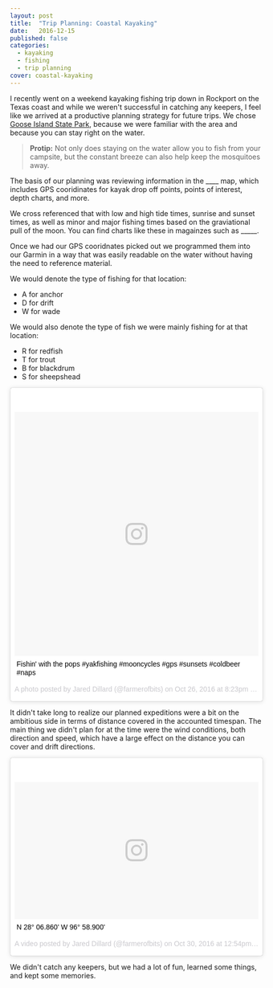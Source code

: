 ```yaml
---
layout: post
title:  "Trip Planning: Coastal Kayaking"
date:   2016-12-15
published: false
categories: 
  - kayaking
  - fishing
  - trip planning
cover: coastal-kayaking
---
```


I recently went on a weekend kayaking fishing trip down in Rockport on the Texas coast and while we weren't successful in catching any keepers, I feel like we arrived at a productive planning strategy for future trips. We chose [Goose Island State Park](http://tpwd.texas.gov/state-parks/goose-island), because we were familiar with the area and because you can stay right on the water.

> **Protip:** Not only does staying on the water allow you to fish from your campsite, but the constant breeze can also help keep the mosquitoes away.

The basis of our planning was reviewing information in the ____ map, which includes GPS cooridinates for kayak drop off points, points of interest, depth charts, and more.

We cross referenced that with low and high tide times, sunrise and sunset times, as well as minor and major fishing times based on the graviational pull of the moon. You can find charts like these in magainzes such as _____.

<!--
- picked routes that looked achievable
  - depended on lunch on the water or back at camp
  - had a close launch point
-->

Once we had our GPS cooridnates picked out we programmed them into our Garmin in a way that was easily readable on the water without having the need to reference material.

We would denote the type of fishing for that location:

* A for anchor
* D for drift
* W for wade

We would also denote the type of fish we were mainly fishing for at that location:

* R for redfish
* T for trout
* B for blackdrum
* S for sheepshead

<blockquote class="instagram-media" data-instgrm-captioned data-instgrm-version="7" style=" background:#FFF; border:0; border-radius:3px; box-shadow:0 0 1px 0 rgba(0,0,0,0.5),0 1px 10px 0 rgba(0,0,0,0.15); margin: 1px; max-width:658px; padding:0; width:99.375%; width:-webkit-calc(100% - 2px); width:calc(100% - 2px);"><div style="padding:8px;"> <div style=" background:#F8F8F8; line-height:0; margin-top:40px; padding:50.0% 0; text-align:center; width:100%;"> <div style=" background:url(data:image/png;base64,iVBORw0KGgoAAAANSUhEUgAAACwAAAAsCAMAAAApWqozAAAABGdBTUEAALGPC/xhBQAAAAFzUkdCAK7OHOkAAAAMUExURczMzPf399fX1+bm5mzY9AMAAADiSURBVDjLvZXbEsMgCES5/P8/t9FuRVCRmU73JWlzosgSIIZURCjo/ad+EQJJB4Hv8BFt+IDpQoCx1wjOSBFhh2XssxEIYn3ulI/6MNReE07UIWJEv8UEOWDS88LY97kqyTliJKKtuYBbruAyVh5wOHiXmpi5we58Ek028czwyuQdLKPG1Bkb4NnM+VeAnfHqn1k4+GPT6uGQcvu2h2OVuIf/gWUFyy8OWEpdyZSa3aVCqpVoVvzZZ2VTnn2wU8qzVjDDetO90GSy9mVLqtgYSy231MxrY6I2gGqjrTY0L8fxCxfCBbhWrsYYAAAAAElFTkSuQmCC); display:block; height:44px; margin:0 auto -44px; position:relative; top:-22px; width:44px;"></div></div> <p style=" margin:8px 0 0 0; padding:0 4px;"> <a href="https://www.instagram.com/p/BMDRhF2DPoM/" style=" color:#000; font-family:Arial,sans-serif; font-size:14px; font-style:normal; font-weight:normal; line-height:17px; text-decoration:none; word-wrap:break-word;" target="_blank">Fishin&#39; with the pops #yakfishing #mooncycles #gps #sunsets #coldbeer #naps</a></p> <p style=" color:#c9c8cd; font-family:Arial,sans-serif; font-size:14px; line-height:17px; margin-bottom:0; margin-top:8px; overflow:hidden; padding:8px 0 7px; text-align:center; text-overflow:ellipsis; white-space:nowrap;">A photo posted by Jared Dillard (@farmerofbits) on <time style=" font-family:Arial,sans-serif; font-size:14px; line-height:17px;" datetime="2016-10-27T03:23:46+00:00">Oct 26, 2016 at 8:23pm PDT</time></p></div></blockquote> <script async defer src="//platform.instagram.com/en_US/embeds.js"></script>

It didn't take long to realize our planned expeditions were a bit on the ambitious side in terms of distance covered in the accounted timespan. The main thing we didn't plan for at the time were the wind conditions, both direction and speed, which have a large effect on the distance you can cover and drift directions.

<!--
- brought gear for the expected types of fish
  - list gear
    - anchor
    - extra poles
      - talk about setups
    - net
    - cooler
    - lures / bait
-->

<blockquote class="instagram-media" data-instgrm-captioned data-instgrm-version="7" style=" background:#FFF; border:0; border-radius:3px; box-shadow:0 0 1px 0 rgba(0,0,0,0.5),0 1px 10px 0 rgba(0,0,0,0.15); margin: 1px; max-width:658px; padding:0; width:99.375%; width:-webkit-calc(100% - 2px); width:calc(100% - 2px);"><div style="padding:8px;"> <div style=" background:#F8F8F8; line-height:0; margin-top:40px; padding:28.1018518519% 0; text-align:center; width:100%;"> <div style=" background:url(data:image/png;base64,iVBORw0KGgoAAAANSUhEUgAAACwAAAAsCAMAAAApWqozAAAABGdBTUEAALGPC/xhBQAAAAFzUkdCAK7OHOkAAAAMUExURczMzPf399fX1+bm5mzY9AMAAADiSURBVDjLvZXbEsMgCES5/P8/t9FuRVCRmU73JWlzosgSIIZURCjo/ad+EQJJB4Hv8BFt+IDpQoCx1wjOSBFhh2XssxEIYn3ulI/6MNReE07UIWJEv8UEOWDS88LY97kqyTliJKKtuYBbruAyVh5wOHiXmpi5we58Ek028czwyuQdLKPG1Bkb4NnM+VeAnfHqn1k4+GPT6uGQcvu2h2OVuIf/gWUFyy8OWEpdyZSa3aVCqpVoVvzZZ2VTnn2wU8qzVjDDetO90GSy9mVLqtgYSy231MxrY6I2gGqjrTY0L8fxCxfCBbhWrsYYAAAAAElFTkSuQmCC); display:block; height:44px; margin:0 auto -44px; position:relative; top:-22px; width:44px;"></div></div> <p style=" margin:8px 0 0 0; padding:0 4px;"> <a href="https://www.instagram.com/p/BMMxSrojd7-/" style=" color:#000; font-family:Arial,sans-serif; font-size:14px; font-style:normal; font-weight:normal; line-height:17px; text-decoration:none; word-wrap:break-word;" target="_blank">N 28° 06.860&#39; W 96° 58.900&#39;</a></p> <p style=" color:#c9c8cd; font-family:Arial,sans-serif; font-size:14px; line-height:17px; margin-bottom:0; margin-top:8px; overflow:hidden; padding:8px 0 7px; text-align:center; text-overflow:ellipsis; white-space:nowrap;">A video posted by Jared Dillard (@farmerofbits) on <time style=" font-family:Arial,sans-serif; font-size:14px; line-height:17px;" datetime="2016-10-30T19:54:35+00:00">Oct 30, 2016 at 12:54pm PDT</time></p></div></blockquote> <script async defer src="//platform.instagram.com/en_US/embeds.js"></script>

We didn't catch any keepers, but we had a lot of fun, learned some things, and kept some memories. 